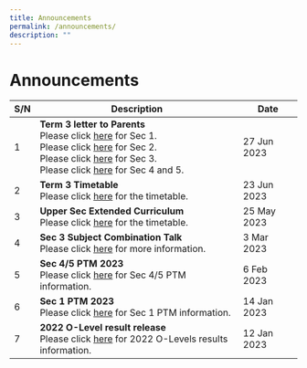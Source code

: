 ```yaml
---
title: Announcements
permalink: /announcements/
description: ""
---
```

# Announcements


| S/N | Description | Date |
| -------- | -------- | -------- |
|1|**Term 3 letter to Parents**<br>Please click [here](/links/Student/tt/) for Sec 1.<br>Please click [here](/links/Student/tt/) for Sec 2.<br>Please click [here](/links/Student/tt/) for Sec 3.<br>Please click [here](/links/Student/tt/) for Sec 4 and 5.|27 Jun 2023|
|2|**Term 3 Timetable**<br>Please click [here](/links/Student/tt/) for the timetable.|23 Jun 2023|
|3|**Upper Sec Extended Curriculum**<br>Please click [here](/links/Student/tt/) for the timetable.|25 May 2023|
|4|**Sec 3 Subject Combination Talk**<br>Please click [here](/links/Students/sub-com/) for more information.|3 Mar 2023|
|5|**Sec 4/5 PTM 2023**<br>Please click [here](/files/Sec%204%20n%205%20PTM/Sec%204&amp;5%20Parents'%20Talk%20(Mass%20Talk).pdf) for Sec 4/5 PTM information.|6 Feb 2023|
|6|**Sec 1 PTM 2023**<br>Please click [here](/files/Sec%201%20PTM/Sec%201%20PTM%202023.pdf) for Sec 1 PTM information.|14 Jan 2023|
|7|**2022 O-Level result release**<br>Please click [here](/files/O%20Level%20Result%20Release/O-Level%20Result%20Release%20Slides_OPSS.pdf) for 2022 O-Levels results information.|12 Jan 2023|